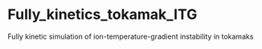 # Fully_kinetics_tokamak_ITG
Fully kinetic simulation of ion-temperature-gradient instability in tokamaks

